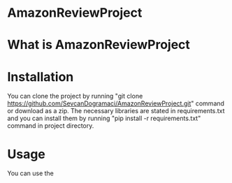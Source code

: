 # AmazonReviewProject

# What is AmazonReviewProject

# Installation
You can clone the project by running "git clone https://github.com/SevcanDogramaci/AmazonReviewProject.git" command or download as a zip. 
The necessary libraries are stated in requirements.txt and you can install them by running "pip install -r requirements.txt" command in project directory. 


# Usage
You can use the 
